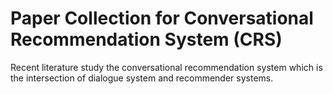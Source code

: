 # Paper Collection for Conversational Recommendation System (CRS)
Recent literature study the conversational recommendation system which is the intersection of dialogue system and recommender systems.

